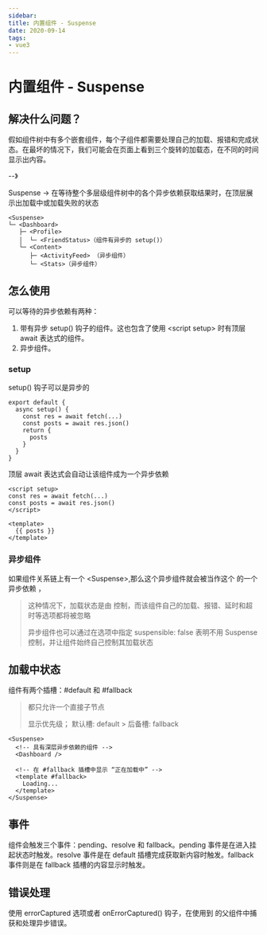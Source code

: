 ```yaml
---
sidebar:
title: 内置组件 - Suspense
date: 2020-09-14
tags:
- vue3
---
```

# 内置组件 - Suspense

## 解决什么问题？

假如组件树中有多个嵌套组件，每个子组件都需要处理自己的加载、报错和完成状态。在最坏的情况下，我们可能会在页面上看到三个旋转的加载态，在不同的时间显示出内容。

--》

Suspense -> 在等待整个多层级组件树中的各个异步依赖获取结果时，在顶层展示出加载中或加载失败的状态

```text
<Suspense>
└─ <Dashboard>
   ├─ <Profile>
   │  └─ <FriendStatus>（组件有异步的 setup()）
   └─ <Content>
      ├─ <ActivityFeed> （异步组件）
      └─ <Stats>（异步组件）
```

## 怎么使用

<Suspense> 可以等待的异步依赖有两种：

1. 带有异步 setup() 钩子的组件。这也包含了使用 \<script setup> 时有顶层 await 表达式的组件。
2. 异步组件。

### setup

setup() 钩子可以是异步的

```vue
export default {
  async setup() {
    const res = await fetch(...)
    const posts = await res.json()
    return {
      posts
    }
  }
}
```
顶层 await 表达式会自动让该组件成为一个异步依赖
```vue
<script setup>
const res = await fetch(...)
const posts = await res.json()
</script>

<template>
  {{ posts }}
</template>
```

### 异步组件

如果组件关系链上有一个 \<Suspense>,那么这个异步组件就会被当作这个 <Suspense> 的一个异步依赖 ，
> 这种情况下，加载状态是由 <Suspense> 控制，而该组件自己的加载、报错、延时和超时等选项都将被忽略
> 
> 异步组件也可以通过在选项中指定 suspensible: false 表明不用 Suspense 控制，并让组件始终自己控制其加载状态

## 加载中状态

<Suspense> 组件有两个插槽：#default 和 #fallback

> 都只允许一个直接子节点
> 
> 显示优先级； 默认槽: default > 后备槽: fallback

```vue
<Suspense>
  <!-- 具有深层异步依赖的组件 -->
  <Dashboard />

  <!-- 在 #fallback 插槽中显示 “正在加载中” -->
  <template #fallback>
    Loading...
  </template>
</Suspense>
```

## 事件

<Suspense> 组件会触发三个事件：pending、resolve 和 fallback。pending 事件是在进入挂起状态时触发。resolve 事件是在 default 插槽完成获取新内容时触发。fallback 事件则是在 fallback 插槽的内容显示时触发。

## 错误处理
使用 errorCaptured 选项或者 onErrorCaptured() 钩子，在使用到 <Suspense> 的父组件中捕获和处理异步错误。







